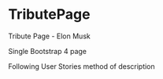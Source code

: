 # TributePage
Tribute Page - Elon Musk 

Single Bootstrap 4 page 

Following User Stories method of description
